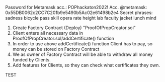 Password for Metamask acc.: POPhackaton2022!
Acc. @metamask: 0x55DB0062c2CC7C201b9e5490b5Ac02e61498b2e4
Secret phrases: sadness bicycle pass skill opera rate height lab faculty jacket lunch mind

1. Create Factory Contract (Deploy) "ProofOfPropCreator.sol"
2. Client enters all necessary data in ProofOfPropCreator.sol/addCertificate() function
3. In order to use above addCertificate() function Client has to pay, so money can be stored on Factory Contract
3. We as owner of Factory Contract will be able to withdraw all money funded by Clients.
4. Add features for Clients, so they can check what certificates they own.

TEST
